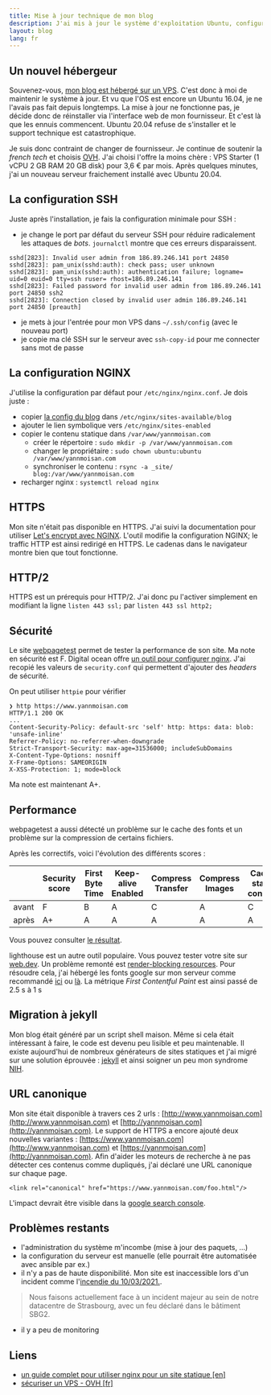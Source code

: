 ```yaml
---
title: Mise à jour technique de mon blog
description: J'ai mis à jour le système d'exploitation Ubuntu, configurer HTTPS et HTTP/2, améliorer la sécurité et les performances et changer le générateur de contenu statique.
layout: blog
lang: fr
---
```

## Un nouvel hébergeur

Souvenez-vous, [mon blog est hébergé sur un VPS](/hebergement.html). C'est donc à moi de maintenir le système à jour. Et vu que l'OS est encore un Ubuntu 16.04, 
je ne l'avais pas fait depuis longtemps. La mise à jour ne fonctionne pas, je décide donc de réinstaller via l'interface web
de mon fournisseur. Et c'est là que les ennuis commencent. Ubuntu 20.04 refuse de s'installer et le support technique est catastrophique.

Je suis donc contraint de changer de fournisseur. Je continue de soutenir la _french tech_ et choisis [OVH](https://www.ovh.com/fr/).
J'ai choisi l'offre la moins chère : VPS Starter (1 vCPU 2 GB RAM 20 GB disk) pour 3,6 € par mois. Après quelques minutes, j'ai un nouveau
serveur fraichement installé avec Ubuntu 20.04.

## La configuration SSH
Juste après l'installation, je fais la configuration minimale pour SSH :
- je change le port par défaut du serveur SSH pour réduire radicalement les attaques de _bots_. 
  `journalctl` montre que ces erreurs disparaissent. 
```
sshd[2823]: Invalid user admin from 186.89.246.141 port 24850
sshd[2823]: pam_unix(sshd:auth): check pass; user unknown
sshd[2823]: pam_unix(sshd:auth): authentication failure; logname= uid=0 euid=0 tty=ssh ruser= rhost=186.89.246.141
sshd[2823]: Failed password for invalid user admin from 186.89.246.141 port 24850 ssh2
sshd[2823]: Connection closed by invalid user admin 186.89.246.141 port 24850 [preauth]
```  
- je mets à jour l'entrée pour mon VPS dans `~/.ssh/config` (avec le nouveau port)
- je copie ma clé SSH sur le serveur avec `ssh-copy-id` pour me connecter sans mot de passe

## La configuration NGINX
J'utilise la configuration par défaut pour `/etc/nginx/nginx.conf`. Je dois juste :
- copier [la config du blog](https://github.com/YannMoisan/blog/blob/master/nginx/blog) dans `/etc/nginx/sites-available/blog` 
- ajouter le lien symbolique vers `/etc/nginx/sites-enabled`
- copier le contenu statique dans `/var/www/yannmoisan.com`
  - créer le répertoire : `sudo mkdir -p /var/www/yannmoisan.com`
  - changer le propriétaire : `sudo chown ubuntu:ubuntu /var/www/yannmoisan.com`
  - synchroniser le contenu : `rsync -a _site/ blog:/var/www/yannmoisan.com`
- recharger nginx : `systemctl reload nginx`

## HTTPS
Mon site n'était pas disponible en HTTPS. J'ai suivi la documentation pour utiliser [Let's encrypt avec NGINX](https://www.nginx.com/blog/using-free-ssltls-certificates-from-lets-encrypt-with-nginx/).
L'outil modifie la configuration NGINX; le traffic HTTP est ainsi redirigé en HTTPS. Le cadenas dans le navigateur montre bien que tout fonctionne.

## HTTP/2
HTTPS est un prérequis pour HTTP/2. J'ai donc pu l'activer simplement en modifiant la ligne `listen 443 ssl;` par `listen 443 ssl http2;`

## Sécurité
Le site [webpagetest](https://webpagetest.org) permet de tester la performance de son site. Ma note en sécurité est F.
Digital ocean offre [un outil pour configurer nginx](https://www.digitalocean.com/community/tools/nginx). J'ai recopié les valeurs
de `security.conf` qui permettent d'ajouter des _headers_ de sécurité.

On peut utiliser `httpie` pour vérifier 

```
❯ http https://www.yannmoisan.com
HTTP/1.1 200 OK
...
Content-Security-Policy: default-src 'self' http: https: data: blob: 'unsafe-inline'
Referrer-Policy: no-referrer-when-downgrade
Strict-Transport-Security: max-age=31536000; includeSubDomains
X-Content-Type-Options: nosniff
X-Frame-Options: SAMEORIGIN
X-XSS-Protection: 1; mode=block
```

Ma note est maintenant A+.

## Performance
webpagetest a aussi détecté un problème sur le cache des fonts et un problème sur la compression de certains fichiers. 

Après les correctifs, voici l'évolution des différents scores :

| |Security score|First Byte Time|Keep-alive Enabled|Compress Transfer|Compress Images|Cache static content|
|---|---|---|---|---|---|---|
|avant|F|B|A|C|A|C|
|après|A+|A|A|A|A|A|

Vous pouvez consulter [le résultat](https://webpagetest.org/result/210309_AiB3_d67682d3e764a6cff8a772ad588e4583/).

lighthouse est un autre outil populaire. Vous pouvez tester votre site sur [web.dev](https://web.dev/measure/).
Un problème remonté est [render-blocking resources](https://web.dev/render-blocking-resources/). Pour résoudre cela, j'ai hébergé les fonts google sur mon serveur comme recommandé 
[ici](https://sia.codes/posts/making-google-fonts-faster/) ou 
[là](https://wpspeedmatters.com/self-host-google-fonts/).
La métrique _First Contentful Paint_ est ainsi passé de 2.5 s à 1 s


## Migration à jekyll
Mon blog était généré par un script shell maison. Même si cela était intéressant à faire, le code est devenu peu lisible
et peu maintenable. Il existe aujourd'hui de nombreux générateurs de sites statiques et j'ai migré sur une solution éprouvée : [jekyll](https://jekyllrb.com/) 
et ainsi soigner un peu mon syndrome [NIH](https://en.wikipedia.org/wiki/Not_invented_here).

## URL canonique
Mon site était disponible à travers ces 2 urls : [http://www.yannmoisan.com](http://www.yannmoisan.com) et 
[http://yannmoisan.com](http://yannmoisan.com). 
Le support de HTTPS a encore ajouté deux nouvelles variantes : [https://www.yannmoisan.com](http://www.yannmoisan.com) et
[https://yannmoisan.com](http://yannmoisan.com). Afin d'aider les moteurs de recherche à ne pas détecter ces contenus 
comme dupliqués, j'ai déclaré une URL canonique sur chaque page.

```
<link rel="canonical" href="https://www.yannmoisan.com/foo.html"/>
```

L'impact devrait être visible dans la [google search console](https://search.google.com/search-console).

## Problèmes restants
- l'administration du système m'incombe (mise à jour des paquets, …)
- la configuration du serveur est manuelle (elle pourrait être automatisée avec ansible par ex.)
- il n'y a pas de haute disponibilité. Mon site est inaccessible lors d'un incident comme l'[incendie du 10/03/2021.](https://www.lemonde.fr/societe/article/2021/03/10/a-strasbourg-un-important-incendie-sur-le-site-de-l-entreprise-ovh-classe-seveso_6072548_3224.html).
  
> Nous faisons actuellement face à un incident majeur au sein de notre datacentre de Strasbourg, avec un feu déclaré dans le bâtiment SBG2.

- il y a peu de monitoring

## Liens

- [un guide complet pour utiliser nginx pour un site statique [en]](https://jgefroh.medium.com/a-guide-to-using-nginx-for-static-websites-d96a9d034940)
- [sécuriser un VPS - OVH [fr]](https://docs.ovh.com/fr/vps/conseils-securisation-vps/)